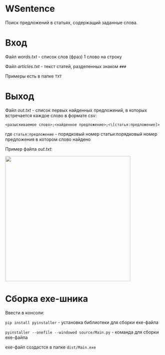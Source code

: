 # WSentence
Поиск предложений в статьях, содержащий заданные слова.

# Вход
Файл _words.txt_ - список слов (фраз) 1 cлово на строку

Файл _articles.txt_ - текст статей, разделенных знаком `###`

Примеры есть в папке `TXT`

# Выход
Файл _out.txt_ - список первых найденных предложений, в которых встречается каждое слово в формате csv:

`<разыскиваемое слово>;<найденное предложение>;<\[статья:предложение]>`

где `статья:предложение` - порядковый номер статьи:порядковый номер предложения в котором слово найдено

Пример файла _out.txt_:

<img src="https://user-images.githubusercontent.com/41264164/179364372-fc21d1ad-a51d-494b-9465-74970c99d2b6.png" width="400" />

# Сборка exe-шника
Ввести в консоли:

`pip install pyinstaller` - установка библиотеки для сборки exe-файла

`pyinstaller --onefile --windowed source/Main.py` - команда для сборки exe-файла

exe-файл создастся в папке `dist/Main.exe`
